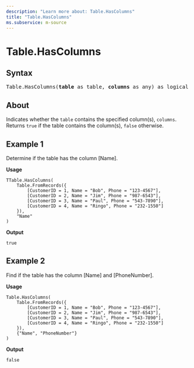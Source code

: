 ```yaml
---
description: "Learn more about: Table.HasColumns"
title: "Table.HasColumns"
ms.subservice: m-source
---
```

# Table.HasColumns

## Syntax

<pre>
Table.HasColumns(<b>table</b> as table, <b>columns</b> as any) as logical 
</pre>
  
## About

Indicates whether the `table` contains the specified column(s), `columns`. Returns `true` if the table contains the column(s), `false` otherwise.

## Example 1

Determine if the table has the column [Name].

**Usage**

```powerquery-m
TTable.HasColumns(
    Table.FromRecords({
        [CustomerID = 1, Name = "Bob", Phone = "123-4567"],
        [CustomerID = 2, Name = "Jim", Phone = "987-6543"],
        [CustomerID = 3, Name = "Paul", Phone = "543-7890"],
        [CustomerID = 4, Name = "Ringo", Phone = "232-1550"]
    }),
    "Name"
)
```

**Output**

`true`

## Example 2

Find if the table has the column [Name] and [PhoneNumber].

**Usage**

```powerquery-m
Table.HasColumns(
    Table.FromRecords({
        [CustomerID = 1, Name = "Bob", Phone = "123-4567"],
        [CustomerID = 2, Name = "Jim", Phone = "987-6543"],
        [CustomerID = 3, Name = "Paul", Phone = "543-7890"],
        [CustomerID = 4, Name = "Ringo", Phone = "232-1550"]
    }),
    {"Name", "PhoneNumber"}
)
```

**Output**

`false`
